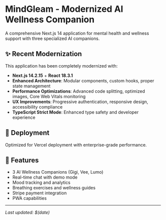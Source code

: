 # MindGleam - Modernized AI Wellness Companion

A comprehensive Next.js 14 application for mental health and wellness support with three specialized AI companions.

## ✨ Recent Modernization

This application has been completely modernized with:

- **Next.js 14.2.15** + **React 18.3.1**
- **Enhanced Architecture**: Modular components, custom hooks, proper state management
- **Performance Optimizations**: Advanced code splitting, optimized images, Core Web Vitals monitoring
- **UX Improvements**: Progressive authentication, responsive design, accessibility compliance
- **TypeScript Strict Mode**: Enhanced type safety and developer experience

## 🚀 Deployment

Optimized for Vercel deployment with enterprise-grade performance.

## 🎯 Features

- 3 AI Wellness Companions (Gigi, Vee, Lumo)
- Real-time chat with demo mode
- Mood tracking and analytics
- Breathing exercises and wellness guides
- Stripe payment integration
- PWA capabilities

---

_Last updated: $(date)_
